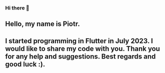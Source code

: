### Hi there 👋
## Hello, my name is Piotr.
## I started programming in Flutter in July 2023. I would like to share my code with you. Thank you for any help and suggestions. Best regards and good luck :).

<!--
**ppawlusiak/ppawlusiak** is a ✨ _special_ ✨ repository because its `README.md` (this file) appears on your GitHub profile.

Here are some ideas to get you started:

- 🔭 I’m currently working on ...
- 🌱 I’m currently learning ...
- 👯 I’m looking to collaborate on ...
- 🤔 I’m looking for help with ...
- 💬 Ask me about ...
- 📫 How to reach me: ...
- 😄 Pronouns: ...
- ⚡ Fun fact: ...
-->
